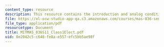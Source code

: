 ```yaml
---
content_type: resource
description: This resource contains the introduction and analog conditioning electronics.
file: https://ol-ocw-studio-app-qa.s3.amazonaws.com/courses/mas-836-sensor-technologies-for-interactive-environments-spring-2011/8e2042c5c648fe8ae557efc5bb5ae98f_MITMAS_836S11_Class1Elect.pdf
file_type: application/pdf
resourcetype: Document
title: MITMAS_836S11_Class1Elect.pdf
uid: 8e2042c5-c648-fe8a-e557-efc5bb5ae98f
---
```

